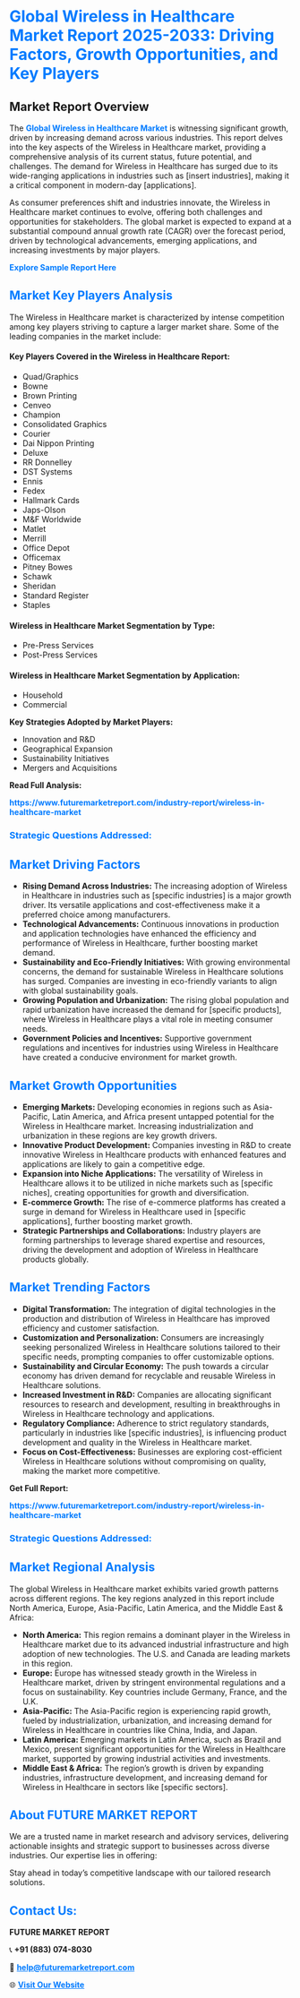 <h1 style="color: #007BFF;">Global Wireless in Healthcare Market Report 2025-2033: Driving Factors, Growth Opportunities, and Key Players</h1>

<section id="overview">
<h2>Market Report Overview</h2>
<p>The <a href="https://www.futuremarketreport.com/industry-report/wireless-in-healthcare-market" style="color: #007BFF; text-decoration: none;"><strong>Global Wireless in Healthcare Market</strong></a> is witnessing significant growth, driven by increasing demand across various industries. This report delves into the key aspects of the Wireless in Healthcare market, providing a comprehensive analysis of its current status, future potential, and challenges. The demand for Wireless in Healthcare has surged due to its wide-ranging applications in industries such as [insert industries], making it a critical component in modern-day [applications].</p>
<p>As consumer preferences shift and industries innovate, the Wireless in Healthcare market continues to evolve, offering both challenges and opportunities for stakeholders. The global market is expected to expand at a substantial compound annual growth rate (CAGR) over the forecast period, driven by technological advancements, emerging applications, and increasing investments by major players.</p>
</section>

<section id="overview">
<p><a href="https://www.futuremarketreport.com/request-sample/reportId=34701" style="color: #007BFF; text-decoration: none;"><strong>Explore Sample Report Here</strong></a></p>
</section>

<section id="key-players">
<h2 style="color: #007BFF;">Market Key Players Analysis</h2>
<p>The Wireless in Healthcare market is characterized by intense competition among key players striving to capture a larger market share. Some of the leading companies in the market include:</p>
<h4>Key Players Covered in the Wireless in Healthcare Report:</h4>
<ul><li>Quad/Graphics</li><li>Bowne</li><li>Brown Printing</li><li>Cenveo</li><li>Champion</li><li>Consolidated Graphics</li><li>Courier</li><li>Dai Nippon Printing</li><li>Deluxe</li><li>RR Donnelley</li><li>DST Systems</li><li>Ennis</li><li>Fedex</li><li>Hallmark Cards</li><li>Japs-Olson</li><li>M&amp;F Worldwide</li><li>Matlet</li><li>Merrill</li><li>Office Depot</li><li>Officemax</li><li>Pitney Bowes</li><li>Schawk</li><li>Sheridan</li><li>Standard Register</li><li>Staples</li></ul>
<h4>Wireless in Healthcare Market Segmentation by Type:</h4>
<ul><li>Pre-Press Services</li><li>Post-Press Services</li></ul>

<h4>Wireless in Healthcare Market Segmentation by Application:</h4>
<ul><li>Household</li><li>Commercial</li></ul>
<p><strong>Key Strategies Adopted by Market Players:</strong></p>
<ul>
<li>Innovation and R&D</li>
<li>Geographical Expansion</li>
<li>Sustainability Initiatives</li>
<li>Mergers and Acquisitions</li>
</ul>
</section>

<section>
<p><strong>Read Full Analysis: </strong></p><a href="https://www.futuremarketreport.com/industry-report/wireless-in-healthcare-market" style="color: #007BFF; text-decoration: none;"><strong>https://www.futuremarketreport.com/industry-report/wireless-in-healthcare-market</strong></a>
<h3 style="color: #007BFF;">Strategic Questions Addressed:</h3>
</section>

<section id="driving-factors">
<h2 style="color: #007BFF;">Market Driving Factors</h2>
<ul>
<li><strong>Rising Demand Across Industries:</strong> The increasing adoption of Wireless in Healthcare in industries such as [specific industries] is a major growth driver. Its versatile applications and cost-effectiveness make it a preferred choice among manufacturers.</li>
<li><strong>Technological Advancements:</strong> Continuous innovations in production and application technologies have enhanced the efficiency and performance of Wireless in Healthcare, further boosting market demand.</li>
<li><strong>Sustainability and Eco-Friendly Initiatives:</strong> With growing environmental concerns, the demand for sustainable Wireless in Healthcare solutions has surged. Companies are investing in eco-friendly variants to align with global sustainability goals.</li>
<li><strong>Growing Population and Urbanization:</strong> The rising global population and rapid urbanization have increased the demand for [specific products], where Wireless in Healthcare plays a vital role in meeting consumer needs.</li>
<li><strong>Government Policies and Incentives:</strong> Supportive government regulations and incentives for industries using Wireless in Healthcare have created a conducive environment for market growth.</li>
</ul>
</section>

<section id="growth-opportunities">
<h2 style="color: #007BFF;">Market Growth Opportunities</h2>
<ul>
<li><strong>Emerging Markets:</strong> Developing economies in regions such as Asia-Pacific, Latin America, and Africa present untapped potential for the Wireless in Healthcare market. Increasing industrialization and urbanization in these regions are key growth drivers.</li>
<li><strong>Innovative Product Development:</strong> Companies investing in R&D to create innovative Wireless in Healthcare products with enhanced features and applications are likely to gain a competitive edge.</li>
<li><strong>Expansion into Niche Applications:</strong> The versatility of Wireless in Healthcare allows it to be utilized in niche markets such as [specific niches], creating opportunities for growth and diversification.</li>
<li><strong>E-commerce Growth:</strong> The rise of e-commerce platforms has created a surge in demand for Wireless in Healthcare used in [specific applications], further boosting market growth.</li>
<li><strong>Strategic Partnerships and Collaborations:</strong> Industry players are forming partnerships to leverage shared expertise and resources, driving the development and adoption of Wireless in Healthcare products globally.</li>
</ul>
</section>

<section id="trending-factors">
<h2 style="color: #007BFF;">Market Trending Factors</h2>
<ul>
<li><strong>Digital Transformation:</strong> The integration of digital technologies in the production and distribution of Wireless in Healthcare has improved efficiency and customer satisfaction.</li>
<li><strong>Customization and Personalization:</strong> Consumers are increasingly seeking personalized Wireless in Healthcare solutions tailored to their specific needs, prompting companies to offer customizable options.</li>
<li><strong>Sustainability and Circular Economy:</strong> The push towards a circular economy has driven demand for recyclable and reusable Wireless in Healthcare solutions.</li>
<li><strong>Increased Investment in R&D:</strong> Companies are allocating significant resources to research and development, resulting in breakthroughs in Wireless in Healthcare technology and applications.</li>
<li><strong>Regulatory Compliance:</strong> Adherence to strict regulatory standards, particularly in industries like [specific industries], is influencing product development and quality in the Wireless in Healthcare market.</li>
<li><strong>Focus on Cost-Effectiveness:</strong> Businesses are exploring cost-efficient Wireless in Healthcare solutions without compromising on quality, making the market more competitive.</li>
</ul>
</section>

<section>
<p><strong>Get Full Report: </strong></p><a href="https://www.futuremarketreport.com/industry-report/wireless-in-healthcare-market" style="color: #007BFF; text-decoration: none;"><strong>https://www.futuremarketreport.com/industry-report/wireless-in-healthcare-market</strong></a>
<h3 style="color: #007BFF;">Strategic Questions Addressed:</h3>
</section>


<section id="regional-analysis">
<h2 style="color: #007BFF;">Market Regional Analysis</h2>
<p>The global Wireless in Healthcare market exhibits varied growth patterns across different regions. The key regions analyzed in this report include North America, Europe, Asia-Pacific, Latin America, and the Middle East & Africa:</p>
<ul>
<li><strong>North America:</strong> This region remains a dominant player in the Wireless in Healthcare market due to its advanced industrial infrastructure and high adoption of new technologies. The U.S. and Canada are leading markets in this region.</li>
<li><strong>Europe:</strong> Europe has witnessed steady growth in the Wireless in Healthcare market, driven by stringent environmental regulations and a focus on sustainability. Key countries include Germany, France, and the U.K.</li>
<li><strong>Asia-Pacific:</strong> The Asia-Pacific region is experiencing rapid growth, fueled by industrialization, urbanization, and increasing demand for Wireless in Healthcare in countries like China, India, and Japan.</li>
<li><strong>Latin America:</strong> Emerging markets in Latin America, such as Brazil and Mexico, present significant opportunities for the Wireless in Healthcare market, supported by growing industrial activities and investments.</li>
<li><strong>Middle East & Africa:</strong> The region’s growth is driven by expanding industries, infrastructure development, and increasing demand for Wireless in Healthcare in sectors like [specific sectors].</li>
</ul>
</section>

<footer>
<h2 style="color: #007BFF;">About FUTURE MARKET REPORT</h2>
<p>We are a trusted name in market research and advisory services, delivering actionable insights and strategic support to businesses across diverse industries. Our expertise lies in offering:</p>

<p>Stay ahead in today’s competitive landscape with our tailored research solutions.</p>

<h2 style="color: #007BFF;">Contact Us:</h2>
<p><strong>FUTURE MARKET REPORT</strong></p>
<p>📞 <strong>+91 (883) 074-8030</strong></p>
<p>📧 <strong><a href="mailto:help@futuremarketreport.com" style="color: #007BFF;">help@futuremarketreport.com</a></strong></p>
<p>🌐 <strong><a href="https://www.futuremarketreport.com/" style="color: #007BFF;">Visit Our Website</a></strong></p>
</footer>